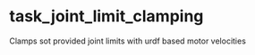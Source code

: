 task_joint_limit_clamping
=========================

Clamps sot provided joint limits with urdf based motor velocities

